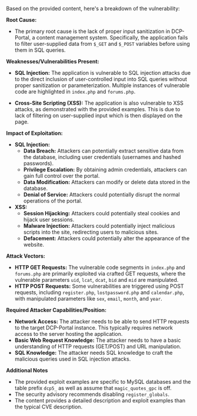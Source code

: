 Based on the provided content, here's a breakdown of the vulnerability:

**Root Cause:**

*   The primary root cause is the lack of proper input sanitization in DCP-Portal, a content management system. Specifically, the application fails to filter user-supplied data from `$_GET` and `$_POST` variables before using them in SQL queries.

**Weaknesses/Vulnerabilities Present:**

*   **SQL Injection:** The application is vulnerable to SQL injection attacks due to the direct inclusion of user-controlled input into SQL queries without proper sanitization or parameterization. Multiple instances of vulnerable code are highlighted in `index.php` and `forums.php`.

*   **Cross-Site Scripting (XSS):**  The application is also vulnerable to XSS attacks, as demonstrated with the provided examples. This is due to lack of filtering on user-supplied input which is then displayed on the page.

**Impact of Exploitation:**

*   **SQL Injection:**
    *   **Data Breach:** Attackers can potentially extract sensitive data from the database, including user credentials (usernames and hashed passwords).
    *   **Privilege Escalation:** By obtaining admin credentials, attackers can gain full control over the portal.
    *   **Data Modification:** Attackers can modify or delete data stored in the database.
    *   **Denial of Service:** Attackers could potentially disrupt the normal operations of the portal.
*   **XSS:**
    *   **Session Hijacking:** Attackers could potentially steal cookies and hijack user sessions.
    *   **Malware Injection:** Attackers could potentially inject malicious scripts into the site, redirecting users to malicious sites.
    *   **Defacement:** Attackers could potentially alter the appearance of the website.

**Attack Vectors:**

*   **HTTP GET Requests:** The vulnerable code segments in `index.php` and `forums.php` are primarily exploited via crafted GET requests, where the vulnerable parameters `uid`, `lcat`, `dcat`, `bid` and `mid` are manipulated.
*   **HTTP POST Requests:** Some vulnerabilities are triggered using POST requests, including  `register.php`, `lostpassword.php` and `calendar.php`, with manipulated parameters like `sex`, `email`, `month`, and `year`.

**Required Attacker Capabilities/Position:**

*   **Network Access:**  The attacker needs to be able to send HTTP requests to the target DCP-Portal instance. This typically requires network access to the server hosting the application.
*   **Basic Web Request Knowledge:** The attacker needs to have a basic understanding of HTTP requests (GET/POST) and URL manipulation.
*   **SQL Knowledge:** The attacker needs SQL knowledge to craft the malicious queries used in SQL injection attacks.

**Additional Notes**

*   The provided exploit examples are specific to MySQL databases and the table prefix `dcp5_` as well as assume that `magic_quotes_gpc` is off.
*   The security advisory recommends disabling `register_globals`.
*   The content provides a detailed description and exploit examples than the typical CVE description.